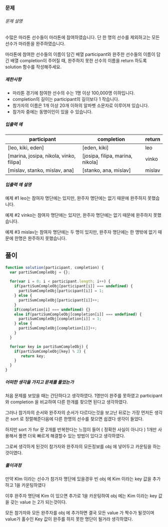 ### 문제

###### 문제 설명

수많은 마라톤 선수들이 마라톤에 참여하였습니다. 단 한 명의 선수를 제외하고는 모든 선수가 마라톤을 완주하였습니다.

마라톤에 참여한 선수들의 이름이 담긴 배열 participant와 완주한 선수들의 이름이 담긴 배열 completion이 주어질 때, 완주하지 못한 선수의 이름을 return 하도록 solution 함수를 작성해주세요.

##### 제한사항

- 마라톤 경기에 참여한 선수의 수는 1명 이상 100,000명 이하입니다.
- completion의 길이는 participant의 길이보다 1 작습니다.
- 참가자의 이름은 1개 이상 20개 이하의 알파벳 소문자로 이루어져 있습니다.
- 참가자 중에는 동명이인이 있을 수 있습니다.

##### 입출력 예

| participant                             | completion                       | return |
| --------------------------------------- | -------------------------------- | ------ |
| [leo, kiki, eden]                       | [eden, kiki]                     | leo    |
| [marina, josipa, nikola, vinko, filipa] | [josipa, filipa, marina, nikola] | vinko  |
| [mislav, stanko, mislav, ana]           | [stanko, ana, mislav]            | mislav |

##### 입출력 예 설명

예제 #1
leo는 참여자 명단에는 있지만, 완주자 명단에는 없기 때문에 완주하지 못했습니다.

예제 #2
vinko는 참여자 명단에는 있지만, 완주자 명단에는 없기 때문에 완주하지 못했습니다.

예제 #3
mislav는 참여자 명단에는 두 명이 있지만, 완주자 명단에는 한 명밖에 없기 때문에 한명은 완주하지 못했습니다.



## 풀이

```javascript
function solution(participant, completion) {
  var partiSumCompleObj = {};
  
  for(var i = 0; i < participant.length; i++) {
    if(partiSumCompleObj[participant[i]] === undefined) {
      partiSumCompleObj[participant[i]] = 1;
    } else {
      partiSumCompleObj[participant[i]]++;
    }
    if(completion[i] === undefined) {}
    else if(partiSumCompleObj[completion[i]] === undefined) {
      partiSumCompleObj[completion[i]] = 1;
    } else {
      partiSumCompleObj[completion[i]]++;
    }
  }

  for(var key in partiSumCompleObj) {
    if(partiSumCompleObj[key] % 2) {
       return key;
    }
  }
}
```



##### 어떠한 생각을 가지고 문제를 풀었는가

처음 문제를 보았을 때는 간단하다고 생각하였다. 1명만이 완주를 못하였고 participant 와 completion 을 비교하여 다른 한개를 찾으면 된다고 생각하였다. 

그러나 참가자의 순서와 완주자의 순서가 다르다는것을  보고난 뒤로는 가장 먼저든 생각은 sort 로 정렬해준다음에 다른 한명의 선수를 찾으면 쉽겠다 생각이 들었다.

하지만 sort 가 for 문 2개를 반복한다는 느낌이 들어 ( 정확한 사실이 아니다 ) 1개만 사용해서 풀면 더욱 빠르게 해결할수 있는 방법이 있다고 생각하였다. 

그로써 생각하게 된것이 참가자와 완주자의 모든정보를 obj 에 넣어두고 카운팅을 하는것이였다.

##### 풀이과정

만약 KIm 이라는 선수가 참가자 명단에 있을경우 빈 obj 에 Kim 이라는 key 값을 추가하고 1을 카운팅하였다

이후 완주자 명단에 Kim 이 있으면 추가로 1을 카운팅하여 obj 에는 Kim 이라는 key 값을 갖는 value 는 2가 되는것이다.

모든 참가자와 모든 완주자를 obj 에 추가하면 결국 모든 value 가 짝수가 될것이며 value가 홀수인 Key 값이 완주를 하지 못한 명단이 될거라 생각하였다.